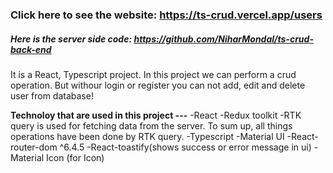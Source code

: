 ### Click here to see the website: https://ts-crud.vercel.app/users


##### Here is the server side code: https://github.com/NiharMondal/ts-crud-back-end
 
It is a React, Typescript project. In this project we can perform a crud operation. But withour login or register you can not add, edit and delete user from database!


**Technoloy that are used in this project ---**
-React
-Redux toolkit 
-RTK query is used for fetching data from the server. To sum up, all things operations have been done by RTK query.
-Typescript
-Material UI
-React-router-dom ^6.4.5
-React-toastify(shows success or error message in ui)
-Material Icon (for Icon)